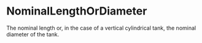 NominalLengthOrDiameter
=======================

The nominal length or, in the case of a vertical cylindrical tank, the nominal diameter of the tank.
